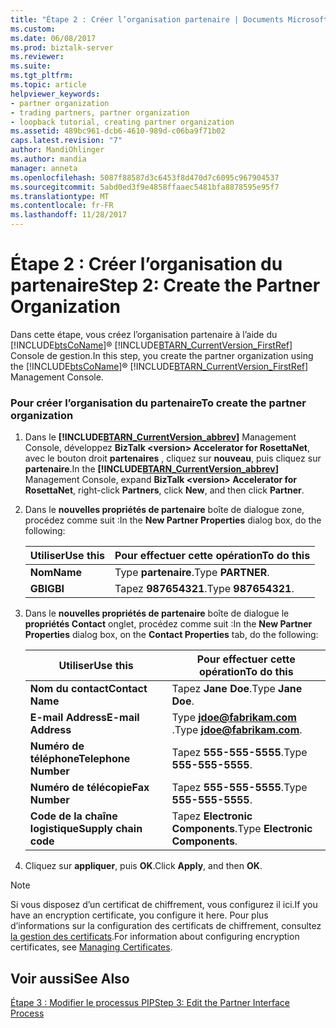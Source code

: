 ```yaml
---
title: "Étape 2 : Créer l’organisation partenaire | Documents Microsoft"
ms.custom: 
ms.date: 06/08/2017
ms.prod: biztalk-server
ms.reviewer: 
ms.suite: 
ms.tgt_pltfrm: 
ms.topic: article
helpviewer_keywords:
- partner organization
- trading partners, partner organization
- loopback tutorial, creating partner organization
ms.assetid: 489bc961-dcb6-4610-989d-c06ba9f71b02
caps.latest.revision: "7"
author: MandiOhlinger
ms.author: mandia
manager: anneta
ms.openlocfilehash: 5087f88587d3c6453f8d470d7c6095c967904537
ms.sourcegitcommit: 5abd0ed3f9e4858ffaaec5481bfa8878595e95f7
ms.translationtype: MT
ms.contentlocale: fr-FR
ms.lasthandoff: 11/28/2017
---
```

# <a name="step-2-create-the-partner-organization"></a><span data-ttu-id="56050-102">Étape 2 : Créer l’organisation du partenaire</span><span class="sxs-lookup"><span data-stu-id="56050-102">Step 2: Create the Partner Organization</span></span>
<span data-ttu-id="56050-103">Dans cette étape, vous créez l’organisation partenaire à l’aide du [!INCLUDE[btsCoName](../../includes/btsconame-md.md)]® [!INCLUDE[BTARN_CurrentVersion_FirstRef](../../includes/btarn-currentversion-firstref-md.md)] Console de gestion.</span><span class="sxs-lookup"><span data-stu-id="56050-103">In this step, you create the partner organization using the [!INCLUDE[btsCoName](../../includes/btsconame-md.md)]® [!INCLUDE[BTARN_CurrentVersion_FirstRef](../../includes/btarn-currentversion-firstref-md.md)] Management Console.</span></span>  
  
### <a name="to-create-the-partner-organization"></a><span data-ttu-id="56050-104">Pour créer l’organisation du partenaire</span><span class="sxs-lookup"><span data-stu-id="56050-104">To create the partner organization</span></span>  
  
1.  <span data-ttu-id="56050-105">Dans le  **[!INCLUDE[BTARN_CurrentVersion_abbrev](../../includes/btarn-currentversion-abbrev-md.md)]**  Management Console, développez **BizTalk \<version\> Accelerator for RosettaNet**, avec le bouton droit **partenaires** , cliquez sur **nouveau**, puis cliquez sur **partenaire**.</span><span class="sxs-lookup"><span data-stu-id="56050-105">In the  **[!INCLUDE[BTARN_CurrentVersion_abbrev](../../includes/btarn-currentversion-abbrev-md.md)]** Management Console, expand **BizTalk \<version\> Accelerator for RosettaNet**, right-click **Partners**, click **New**, and then click **Partner**.</span></span>  
  
2.  <span data-ttu-id="56050-106">Dans le **nouvelles propriétés de partenaire** boîte de dialogue zone, procédez comme suit :</span><span class="sxs-lookup"><span data-stu-id="56050-106">In the **New Partner Properties** dialog box, do the following:</span></span>  
  
    |<span data-ttu-id="56050-107">Utiliser</span><span class="sxs-lookup"><span data-stu-id="56050-107">Use this</span></span>|<span data-ttu-id="56050-108">Pour effectuer cette opération</span><span class="sxs-lookup"><span data-stu-id="56050-108">To do this</span></span>|  
    |--------------|----------------|  
    |<span data-ttu-id="56050-109">**Nom**</span><span class="sxs-lookup"><span data-stu-id="56050-109">**Name**</span></span>|<span data-ttu-id="56050-110">Type **partenaire**.</span><span class="sxs-lookup"><span data-stu-id="56050-110">Type **PARTNER**.</span></span>|  
    |<span data-ttu-id="56050-111">**GBI**</span><span class="sxs-lookup"><span data-stu-id="56050-111">**GBI**</span></span>|<span data-ttu-id="56050-112">Tapez **987654321**.</span><span class="sxs-lookup"><span data-stu-id="56050-112">Type **987654321**.</span></span>|  
  
3.  <span data-ttu-id="56050-113">Dans le **nouvelles propriétés de partenaire** boîte de dialogue le **propriétés Contact** onglet, procédez comme suit :</span><span class="sxs-lookup"><span data-stu-id="56050-113">In the **New Partner Properties** dialog box, on the **Contact Properties** tab, do the following:</span></span>  
  
    |<span data-ttu-id="56050-114">Utiliser</span><span class="sxs-lookup"><span data-stu-id="56050-114">Use this</span></span>|<span data-ttu-id="56050-115">Pour effectuer cette opération</span><span class="sxs-lookup"><span data-stu-id="56050-115">To do this</span></span>|  
    |--------------|----------------|  
    |<span data-ttu-id="56050-116">**Nom du contact**</span><span class="sxs-lookup"><span data-stu-id="56050-116">**Contact Name**</span></span>|<span data-ttu-id="56050-117">Tapez **Jane Doe**.</span><span class="sxs-lookup"><span data-stu-id="56050-117">Type **Jane Doe**.</span></span>|  
    |<span data-ttu-id="56050-118">**E-mail Address**</span><span class="sxs-lookup"><span data-stu-id="56050-118">**E-mail Address**</span></span>|<span data-ttu-id="56050-119">Type  **jdoe@fabrikam.com** .</span><span class="sxs-lookup"><span data-stu-id="56050-119">Type **jdoe@fabrikam.com**.</span></span>|  
    |<span data-ttu-id="56050-120">**Numéro de téléphone**</span><span class="sxs-lookup"><span data-stu-id="56050-120">**Telephone Number**</span></span>|<span data-ttu-id="56050-121">Tapez **555-555-5555**.</span><span class="sxs-lookup"><span data-stu-id="56050-121">Type **555-555-5555**.</span></span>|  
    |<span data-ttu-id="56050-122">**Numéro de télécopie**</span><span class="sxs-lookup"><span data-stu-id="56050-122">**Fax Number**</span></span>|<span data-ttu-id="56050-123">Tapez **555-555-5555**.</span><span class="sxs-lookup"><span data-stu-id="56050-123">Type **555-555-5555**.</span></span>|  
    |<span data-ttu-id="56050-124">**Code de la chaîne logistique**</span><span class="sxs-lookup"><span data-stu-id="56050-124">**Supply chain code**</span></span>|<span data-ttu-id="56050-125">Tapez **Electronic Components**.</span><span class="sxs-lookup"><span data-stu-id="56050-125">Type **Electronic Components**.</span></span>|  
  
4.  <span data-ttu-id="56050-126">Cliquez sur **appliquer**, puis **OK**.</span><span class="sxs-lookup"><span data-stu-id="56050-126">Click **Apply**, and then **OK**.</span></span>  
  
> [!NOTE]
>  <span data-ttu-id="56050-127">Si vous disposez d’un certificat de chiffrement, vous configurez il ici.</span><span class="sxs-lookup"><span data-stu-id="56050-127">If you have an encryption certificate, you configure it here.</span></span> <span data-ttu-id="56050-128">Pour plus d’informations sur la configuration des certificats de chiffrement, consultez [la gestion des certificats](../../adapters-and-accelerators/accelerator-rosettanet/managing-certificates1.md).</span><span class="sxs-lookup"><span data-stu-id="56050-128">For information about configuring encryption certificates, see [Managing Certificates](../../adapters-and-accelerators/accelerator-rosettanet/managing-certificates1.md).</span></span>  
  
## <a name="see-also"></a><span data-ttu-id="56050-129">Voir aussi</span><span class="sxs-lookup"><span data-stu-id="56050-129">See Also</span></span>  
 [<span data-ttu-id="56050-130">Étape 3 : Modifier le processus PIP</span><span class="sxs-lookup"><span data-stu-id="56050-130">Step 3: Edit the Partner Interface Process</span></span>](../../adapters-and-accelerators/accelerator-rosettanet/step-3-edit-the-partner-interface-process.md)